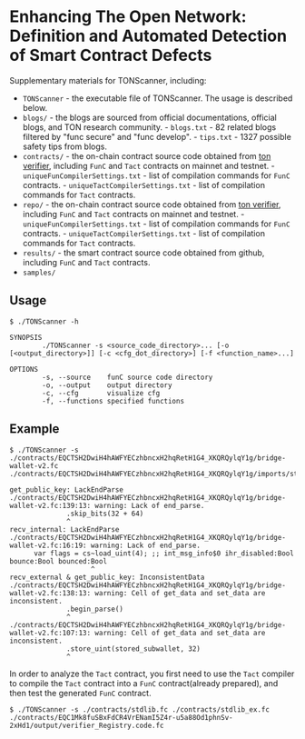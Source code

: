 # Enhancing The Open Network: Definition and Automated Detection of Smart Contract Defects

Supplementary materials for TONScanner, including:

- `TONScanner` - the executable file of TONScanner. The usage is described below.
- `blogs/` - the blogs are sourced from official documentations, official blogs, and TON research community.
        - `blogs.txt` - 82 related blogs filtered by "func secure" and "func develop".
        - `tips.txt` - 1327 possible safety tips from blogs. 
- `contracts/` - the on-chain contract source code obtained from [ton verifier](https://verifier.ton.org/), including `FunC` and `Tact` contracts on mainnet and testnet.
        - `uniqueFunCompilerSettings.txt` - list of compilation commands for `FunC` contracts.
        - `uniqueTactCompilerSettings.txt` - list of compilation commands for `Tact` contracts.
- `repo/` -  the on-chain contract source code obtained from [ton verifier](https://verifier.ton.org/), including `FunC` and `Tact` contracts on mainnet and testnet.
        - `uniqueFunCompilerSettings.txt` - list of compilation commands for `FunC` contracts.
        - `uniqueTactCompilerSettings.txt` - list of compilation commands for `Tact` contracts.
- `results/` - the smart contract source code obtained from github, including `FunC` and `Tact` contracts.
- `samples/`

## Usage
```
$ ./TONScanner -h

SYNOPSIS
        ./TONScanner -s <source_code_directory>... [-o [<output_directory>]] [-c <cfg_dot_directory>] [-f <function_name>...]

OPTIONS
        -s, --source    funC source code directory
        -o, --output    output directory
        -c, --cfg       visualize cfg
        -f, --functions specified functions
```


## Example
``` 
$ ./TONScanner -s ./contracts/EQCTSH2DwiH4hAWFYECzhbncxH2hqRetH1G4_XKQRQylqY1g/bridge-wallet-v2.fc ./contracts/EQCTSH2DwiH4hAWFYECzhbncxH2hqRetH1G4_XKQRQylqY1g/imports/stdlib.fc

get_public_key: LackEndParse
./contracts/EQCTSH2DwiH4hAWFYECzhbncxH2hqRetH1G4_XKQRQylqY1g/bridge-wallet-v2.fc:139:13: warning: Lack of end_parse.
              .skip_bits(32 + 64)
              ^
recv_internal: LackEndParse
./contracts/EQCTSH2DwiH4hAWFYECzhbncxH2hqRetH1G4_XKQRQylqY1g/bridge-wallet-v2.fc:16:19: warning: Lack of end_parse.
      var flags = cs~load_uint(4); ;; int_msg_info$0 ihr_disabled:Bool bounce:Bool bounced:Bool
                    ^
recv_external & get_public_key: InconsistentData
./contracts/EQCTSH2DwiH4hAWFYECzhbncxH2hqRetH1G4_XKQRQylqY1g/bridge-wallet-v2.fc:138:13: warning: Cell of get_data and set_data are inconsistent.
              .begin_parse()
              ^
./contracts/EQCTSH2DwiH4hAWFYECzhbncxH2hqRetH1G4_XKQRQylqY1g/bridge-wallet-v2.fc:107:13: warning: Cell of get_data and set_data are inconsistent.
              .store_uint(stored_subwallet, 32)
              ^
```

In order to analyze the `Tact` contract, you first need to use the `Tact` compiler to compile the `Tact` contract into a `FunC` contract(already prepared), and then test the generated `FunC` contract.

```
$ ./TONScanner -s ./contracts/stdlib.fc	./contracts/stdlib_ex.fc	./contracts/EQC1Mk8fuSBxFdCR4VrENamI5Z4r-u5a88Od1phnSv-2xHd1/output/verifier_Registry.code.fc

```